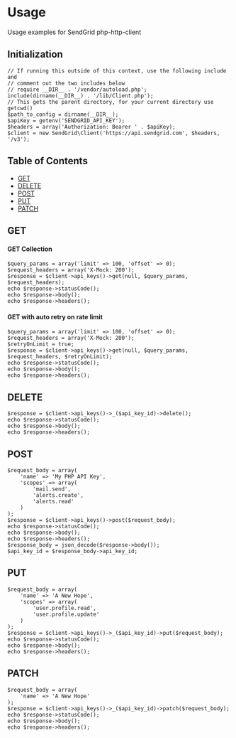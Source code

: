 # Usage

Usage examples for SendGrid php-http-client

## Initialization

```
// If running this outside of this context, use the following include and
// comment out the two includes below
// require __DIR__ . '/vendor/autoload.php';
include(dirname(__DIR__) . '/lib/Client.php');
// This gets the parent directory, for your current directory use getcwd()
$path_to_config = dirname(__DIR__);
$apiKey = getenv('SENDGRID_API_KEY');
$headers = array('Authorization: Bearer ' . $apiKey);
$client = new SendGrid\Client('https://api.sendgrid.com', $headers, '/v3');
```

## Table of Contents

- [GET](#get)
- [DELETE](#delete)
- [POST](#post)
- [PUT](#put)
- [PATCH](#patch)

<a name="get"></a>
## GET

#### GET Collection

```
$query_params = array('limit' => 100, 'offset' => 0);
$request_headers = array('X-Mock: 200');
$response = $client->api_keys()->get(null, $query_params, $request_headers);
echo $response->statusCode();
echo $response->body();
echo $response->headers();
```

#### GET with auto retry on rate limit

```
$query_params = array('limit' => 100, 'offset' => 0);
$request_headers = array('X-Mock: 200');
$retryOnLimit = true;
$response = $client->api_keys()->get(null, $query_params, $request_headers, $retryOnLimit);
echo $response->statusCode();
echo $response->body();
echo $response->headers();
```

<a name="delete"></a>
## DELETE

```
$response = $client->api_keys()->_($api_key_id)->delete();
echo $response->statusCode();
echo $response->body();
echo $response->headers();
```

<a name="post"></a>
## POST

```
$request_body = array(
    'name' => 'My PHP API Key',
    'scopes' => array(
        'mail.send',
        'alerts.create',
        'alerts.read'
    )
);
$response = $client->api_keys()->post($request_body);
echo $response->statusCode();
echo $response->body();
echo $response->headers();
$response_body = json_decode($response->body());
$api_key_id = $response_body->api_key_id;
```
<a name="put"></a>
## PUT

```
$request_body = array(
    'name' => 'A New Hope',
    'scopes' => array(
        'user.profile.read',
        'user.profile.update'
    )
);
$response = $client->api_keys()->_($api_key_id)->put($request_body);
echo $response->statusCode();
echo $response->body();
echo $response->headers();
```
<a name="patch"></a>
## PATCH

```
$request_body = array(
    'name' => 'A New Hope'
);
$response = $client->api_keys()->_($api_key_id)->patch($request_body);
echo $response->statusCode();
echo $response->body();
echo $response->headers();
```

